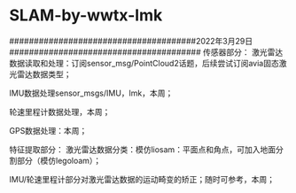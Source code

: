 # SLAM-by-wwtx-lmk
######################################2022年3月29日#######################################
传感器部分：
激光雷达数据读取和处理：订阅sensor_msg/PointCloud2话题，后续尝试订阅avia固态激光雷达数据类型；

IMU数据处理sensor_msgs/IMU，lmk，本周；

轮速里程计数据处理，本周；

GPS数据处理：本周；

特征提取部分：
激光雷达数据分类：模仿liosam：平面点和角点，可加入地面分割部分（模仿legoloam）；

IMU/轮速里程计部分对激光雷达数据的运动畸变的矫正；随时可参考，本周；
